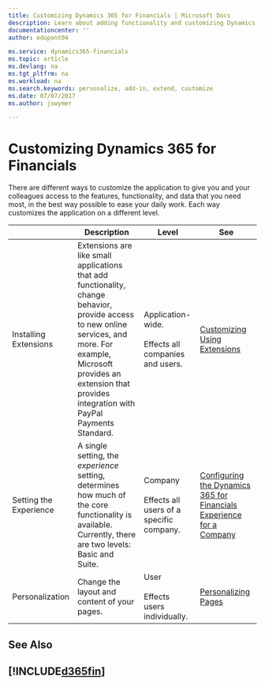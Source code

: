 ```yaml
---
title: Customizing Dynamics 365 for Financials | Microsoft Docs
description: Learn about adding functionality and customizing Dynamics 365 for Financials.
documentationcenter: ''
author: edupont04

ms.service: dynamics365-financials
ms.topic: article
ms.devlang: na
ms.tgt_pltfrm: na
ms.workload: na
ms.search.keywords: personalize, add-in, extend, customize
ms.date: 07/07/2017
ms.author: jswymer

---
```

# Customizing Dynamics 365 for Financials
<!--NAV # Customizing Dynamics NAV -->
There are different ways to customize the application to give you and your colleagues access to the features, functionality, and data that you need most, in the best way possible to ease your daily work. Each way customizes the application on a different level. 

|     |  Description  |  Level  |  See  |
|-----|---------------|---------|-------|
|Installing Extensions|Extensions are like small applications that add functionality, change behavior, provide access to new online services, and more. For example, Microsoft provides an extension that provides integration with PayPal Payments Standard.|Application-wide.<BR /><BR />Effects all companies and users.|[Customizing Using Extensions](ui-extensions.md)|
|Setting the Experience|A single setting, the *experience* setting, determines how much of the core functionality is available. Currently, there are two levels: Basic and Suite.|Company<BR /><BR />Effects all users of a specific company.|[Configuring the Dynamics 365 for Financials Experience for a Company](ui-experiences.md)|
|Personalization|Change the layout and content of your pages.|User<BR /><BR />Effects users individually.|[Personalizing Pages](ui-personalize-user-interface.md)|

## See Also  

## [!INCLUDE[d365fin](includes/free_trial_md.md)]
